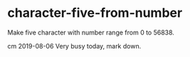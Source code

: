 # character-five-from-number
Make five character with number range from 0 to 56838.

cm 2019-08-06
Very busy today, mark down.
